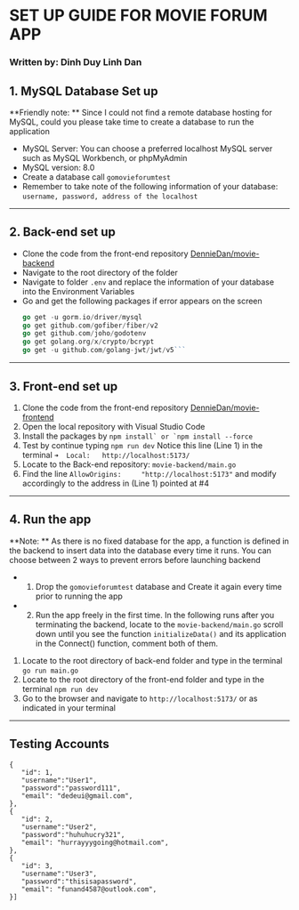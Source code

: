 # SET UP GUIDE FOR MOVIE FORUM APP

### Written by: Dinh Duy Linh Dan

## 1. MySQL Database Set up

**Friendly note: ** Since I could not find a remote database hosting for MySQL, could you please take time to create a database to run the application

- MySQL Server: You can choose a preferred localhost MySQL server such as MySQL Workbench, or phpMyAdmin
- MySQL version: 8.0
- Create a database call `gomovieforumtest`
- Remember to take note of the following information of your database: `username, password, address of the localhost`

---

## 2. Back-end set up

- Clone the code from the front-end repository [DennieDan/movie-backend](https://github.com/DennieDan/movie-backend)
- Navigate to the root directory of the folder
- Navigate to folder `.env` and replace the information of your database into the Environment Variables
- Go and get the following packages if error appears on the screen
  ````go get -u gorm.io/gorm
  go get -u gorm.io/driver/mysql
  go get github.com/gofiber/fiber/v2
  go get github.com/joho/godotenv
  go get golang.org/x/crypto/bcrypt
  go get -u github.com/golang-jwt/jwt/v5```
  ````

---

## 3. Front-end set up

1. Clone the code from the front-end repository [DennieDan/movie-frontend](https://github.com/DennieDan/movie-frontend)
2. Open the local repository with Visual Studio Code
3. Install the packages by
   `` npm install` or `npm install --force ``
4. Test by continue typing `npm run dev`
   Notice this line (Line 1) in the terminal
   `➜  Local:   http://localhost:5173/`
5. Locate to the Back-end repository: `movie-backend/main.go`
6. Find the line `AllowOrigins:     "http://localhost:5173"` and modify accordingly to the address in (Line 1) pointed at #4

---

## 4. Run the app

**Note: ** As there is no fixed database for the app, a function is defined in the backend to insert data into the database every time it runs. You can choose between 2 ways to prevent errors before launching backend

- 1. Drop the `gomovieforumtest` database and Create it again every time prior to running the app
- 2. Run the app freely in the first time. In the following runs after you terminating the backend, locate to the `movie-backend/main.go` scroll down until you see the function `initializeData()` and its application in the Connect() function, comment both of them.

1. Locate to the root directory of back-end folder and type in the terminal
   `go run main.go`
2. Locate to the root directory of the front-end folder and type in the terminal
   `npm run dev`
3. Go to the browser and navigate to `http://localhost:5173/` or as indicated in your terminal

---

## Testing Accounts

```json[
{
   "id": 1,
   "username":"User1",
   "password":"password111",
   "email": "dedeui@gmail.com",
},
{
   "id": 2,
   "username":"User2",
   "password":"huhuhucry321",
   "email": "hurrayyygoing@hotmail.com",
},
{
   "id": 3,
   "username":"User3",
   "password":"thisisapassword",
   "email": "funand4587@outlook.com",
}]
```
